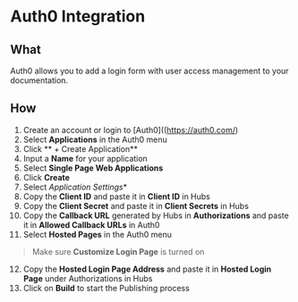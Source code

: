 # Auth0 Integration 

## What 
Auth0 allows you to add a login form with user access management to your documentation. 

## How 
1. Create an account or login to [Auth0]((https://auth0.com/)
2. Select **Applications** in the Auth0 menu
3. Click ** + Create Application**
4. Input a **Name** for your application 
5. Select **Single Page Web Applications**
6. Click **Create** 
7. Select *Application Settings**
8. Copy the **Client ID** and paste it in **Client ID** in Hubs 
9. Copy the **Client Secret** and paste it in **Client Secrets** in Hubs 
10. Copy the **Callback URL** generated by Hubs in **Authorizations** and paste it in **Allowed Callback URLs** in Auth0 
11. Select **Hosted Pages** in the Auth0 menu 
>  Make sure **Customize Login Page** is turned on 
12. Copy the **Hosted Login Page Address** and paste it in **Hosted Login Page** under Authorizations in Hubs 
13. Click on **Build** to start the Publishing process 
